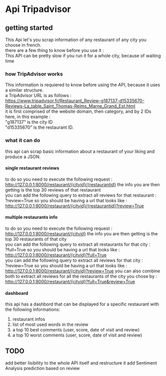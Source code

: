 # Api Tripadvisor

## getting started
This Api let's you scrap information of any restaurant of any city you choose in french.\
there are a few thing to know before you use it :\
This API can be pretty slow if you run it for a whole city, because of waiting time

### how TripAdvisor works
This information is requiered to know before using the API, because it uses a similar structure.\
a TripAdvisor URL is as follows :\
https://www.tripadvisor.fr/Restaurant_Review-g187137-d15335670-Reviews-La_table_Saint_Thomas-Reims_Marne_Grand_Est.html \
it is first comprised of the website domain, then category, and by 2 IDs\
here, in this example :\
"g187137" is the city ID\
"d15335670" is the restaurant ID.

### what it can do
this api can scrap basic information about a restaurant of your liking and produce a JSON.

#### single restaurant reviews
to do so you need to execute the following request :
  http://127.0.0.1:8000/restaurant/{cityid}/{restaurantid}
the info you are then getting is the top 30 reviews of that restaurant\
you can add the following query to extract all reviews for that restaurant :\
    ?review=True
so you should be having a url that looks like :
    http://127.0.0.1:8000/restaurant/{cityid}/{restaurantid}?review=True

#### multiple restaurants info 
to do so you need to execute the following request :
    http://127.0.0.1:8000/restaurant/{cityid}
the info you are then getting is the top 30 restaurants of that city\
you can add the following query to extract all restaurants for that city :\
    ?full=True
so you should be having a url that looks like :
    http://127.0.0.1:8000/restaurant/{cityid}?full=True
\
you can add the following query to extract all reviews for that city :\
    ?review=True
so you should be having a url that looks like :
    http://127.0.0.1:8000/restaurant/{cityid}?review=True
you can also combine both to extract all reviews for all the restaurants of the city you chose by :
    http://127.0.0.1:8000/restaurant/{cityid}?full=True&review=True

#### dashboard
this api has a dashbord that can be displayed for a specific restaurant with the following informations:
1. restaurant infos
2. list of most used words in the review
3. a top 10 best comments (user, score, date of visit and review)
4. a top 10 worst comments (user, score, date of visit and review)

## TODO
add better lisibility to the whole API itself and restructure it
add Sentiment Analysis prediction based on review
